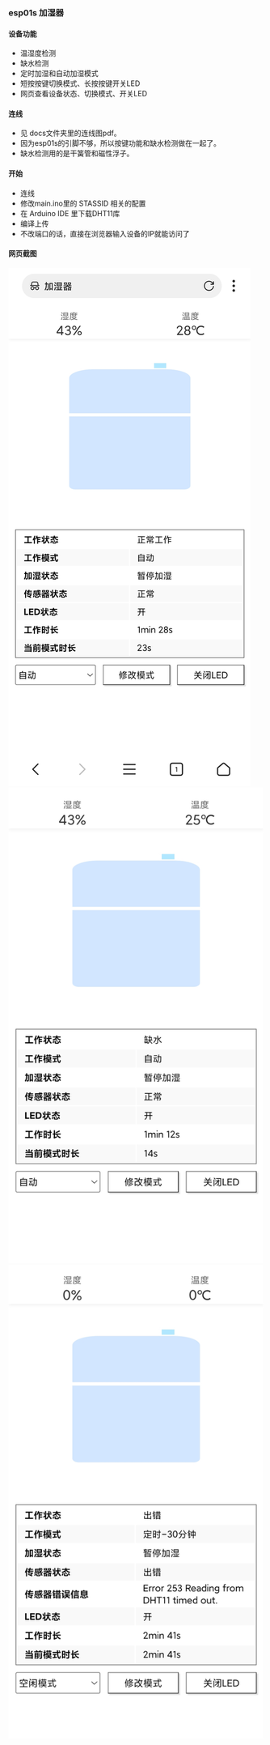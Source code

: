 ### esp01s 加湿器


#### 设备功能

* 温湿度检测
* 缺水检测
* 定时加湿和自动加湿模式
* 短按按键切换模式、长按按键开关LED
* 网页查看设备状态、切换模式、开关LED


#### 连线 

* 见 docs文件夹里的连线图pdf。
* 因为esp01s的引脚不够，所以按键功能和缺水检测做在一起了。
* 缺水检测用的是干簧管和磁性浮子。

#### 开始

* 连线
* 修改main.ino里的 STASSID 相关的配置
* 在 Arduino IDE 里下载DHT11库
* 编译上传
* 不改端口的话，直接在浏览器输入设备的IP就能访问了


#### 网页截图

<img src="/docs/img/网页截图_正常工作.jpg" />

<img src="/docs/img/网页截图_缺水.jpg" />

<img src="/docs/img/网页截图_传感器异常.jpg" />